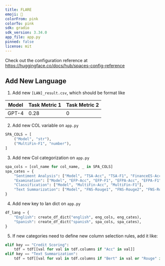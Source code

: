 ```yaml
---
title: FLARE
emoji: 🐠
colorFrom: pink
colorTo: pink
sdk: gradio
sdk_version: 3.34.0
app_file: app.py
pinned: false
license: mit
---
```


Check out the configuration reference at https://huggingface.co/docs/hub/spaces-config-reference

## Add New Language

1. Add new `[LAN]_result.csv`, which should be format like

|Model|Task Metric 1|Task Metric 2|
|---|---|---|
|GPT-4|0.28|0|

2. Add new COL variable on `app.py`

```python
SPA_COLS = [
    ("Model", "str"),
    ("MultiFin-F1", "number"),
]
```

3. Add new Col categorization on `app.py`

```python
spa_cols = [col_name for col_name, _ in SPA_COLS]
spa_cates = {
    "Sentiment Analysis": ["Model", "TSA-Acc", "TSA-F1", "FinanceES-Acc", "FinanceES-F1"],
    "Examination": ["Model", "EFP-Acc", "EFP-F1", "EFPA-Acc", "EFPA-F1"],
    "Classification": ["Model", "MultiFin-Acc", "MultiFin-F1"],
    "Text Summarization": ["Model", "FNS-Rouge1", "FNS-Rouge2", "FNS-RougeL",],
}
```

4. Add new key to lan dict on `app.py` 

```python
df_lang = {
    "English": create_df_dict("english", eng_cols, eng_cates),
    "Spanish": create_df_dict("spanish", spa_cols, spa_cates),
}
```

5. If new categories need to define new column selection rules, add it like:

```python
elif key == "Credit Scoring":
    tdf = tdf[[val for val in tdf.columns if "Acc" in val]]
elif key == "Text Summarization":
    tdf = tdf[[val for val in tdf.columns if "Bert" in val or "Rouge" in val]]
```
